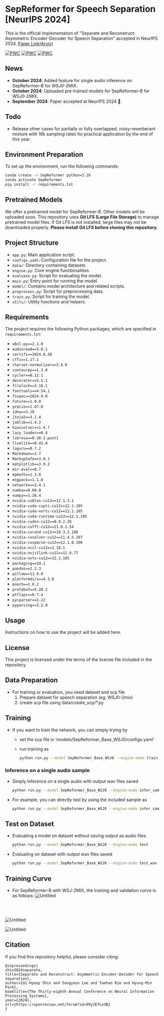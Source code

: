 # SepReformer for Speech Separation [NeurIPS 2024]

This is the official implementation of "Separate and Reconstruct: Asymmetric Encoder-Decoder for Speech Separation" accepted in NeurIPS 2024. [Paper Link(Arxiv)](https://arxiv.org/abs/2406.05983)

[![PWC](https://img.shields.io/endpoint.svg?url=https://paperswithcode.com/badge/separate-and-reconstruct-asymmetric-encoder/speech-separation-on-wsj0-2mix)](https://paperswithcode.com/sota/speech-separation-on-wsj0-2mix?p=separate-and-reconstruct-asymmetric-encoder)
[![PWC](https://img.shields.io/endpoint.svg?url=https://paperswithcode.com/badge/separate-and-reconstruct-asymmetric-encoder/speech-separation-on-wham)](https://paperswithcode.com/sota/speech-separation-on-wham?p=separate-and-reconstruct-asymmetric-encoder)
[![PWC](https://img.shields.io/endpoint.svg?url=https://paperswithcode.com/badge/separate-and-reconstruct-asymmetric-encoder/speech-separation-on-whamr)](https://paperswithcode.com/sota/speech-separation-on-whamr?p=separate-and-reconstruct-asymmetric-encoder)

## News
- **October 2024**: Added feature for single audio inference on SepReformer-B for WSJ0-2MIX.
- **October 2024**: Uploaded pre-trained models for SepReformer-B for WSJ0-2MIX.
- **September 2024**: Paper accepted at NeurIPS 2024 🎉.

## Todo
- Release other cases for partially or fully overlapped, noisy-reverberant mixture with 16k sampling rates for practical application by the end of this year.

## Environment Preparation
To set up the environment, run the following commands:
```bash
conda create -n SepReformer python=3.10
conda activate SepReformer
pip install -r requirements.txt
```

## Pretrained Models
We offer a pretrained model for SepReformer-B. Other models will be uploaded soon. This repository uses **Git LFS (Large File Storage)** to manage pretrained model files. If Git LFS is not installed, large files may not be downloaded properly. **Please install Git LFS before cloning this repository.**

## Project Structure
- `app.py`: Main application script.
- `configs.yaml`: Configuration file for the project.
- `data/`: Directory containing datasets.
- `engine.py`: Core engine functionalities.
- `evaluate.py`: Script for evaluating the model.
- `main.py`: Entry point for running the model.
- `model/`: Contains model architecture and related scripts.
- `preprocess.py`: Script for preprocessing data.
- `train.py`: Script for training the model.
- `utils/`: Utility functions and helpers.

## Requirements
The project requires the following Python packages, which are specified in `requirements.txt`:
- `absl-py==2.1.0`
- `audioread==3.0.1`
- `certifi==2024.8.30`
- `cffi==1.17.1`
- `charset-normalizer==3.4.0`
- `contourpy==1.3.0`
- `cycler==0.12.1`
- `decorator==5.1.1`
- `filelock==3.16.1`
- `fonttools==4.54.1`
- `fsspec==2024.9.0`
- `future==1.0.0`
- `grpcio==1.67.0`
- `idna==3.10`
- `Jinja2==3.1.4`
- `joblib==1.4.2`
- `kiwisolver==1.4.7`
- `lazy_loader==0.4`
- `librosa==0.10.2.post1`
- `llvmlite==0.43.0`
- `loguru==0.7.2`
- `Markdown==3.7`
- `MarkupSafe==3.0.1`
- `matplotlib==3.9.2`
- `mir-eval==0.7`
- `mpmath==1.3.0`
- `msgpack==1.1.0`
- `networkx==3.4.1`
- `numba==0.60.0`
- `numpy==1.26.4`
- `nvidia-cublas-cu12==12.1.3.1`
- `nvidia-cuda-cupti-cu12==12.1.105`
- `nvidia-cuda-nvrtc-cu12==12.1.105`
- `nvidia-cuda-runtime-cu12==12.1.105`
- `nvidia-cudnn-cu12==8.9.2.26`
- `nvidia-cufft-cu12==11.0.2.54`
- `nvidia-curand-cu12==10.3.2.106`
- `nvidia-cusolver-cu12==11.4.5.107`
- `nvidia-cusparse-cu12==12.1.0.106`
- `nvidia-nccl-cu12==2.18.1`
- `nvidia-nvjitlink-cu12==12.6.77`
- `nvidia-nvtx-cu12==12.1.105`
- `packaging==24.1`
- `pandas==2.2.3`
- `pillow==11.0.0`
- `platformdirs==4.3.6`
- `pooch==1.8.2`
- `protobuf==5.28.2`
- `ptflops==0.7.4`
- `pycparser==2.22`
- `pyparsing==3.2.0`

## Usage
Instructions on how to use the project will be added here.

## License
This project is licensed under the terms of the license file included in the repository.

## Data Preparation

- For training or evaluation, you need dataset and scp file
    1. Prepare dataset for speech separation (eg. WSJ0-2mix)
    2. create scp file using data/create_scp/*.py

## Training

- If you want to train the network, you can simply trying by
    - set the scp file in ‘models/SepReformer_Base_WSJ0/configs.yaml’
    - run training as
        
        ```bash
        python run.py --model SepReformer_Base_WSJ0 --engine-mode train
        ```

### Inference on a single audio sample

- Simply Inference on a single audio with output wav files saved

    ```bash
    python run.py --model SepReformer_Base_WSJ0 --engine-mode infer_sample --sample-file /to/your/sample/dir/
    ```

- For example, you can directly test by using the included sample as

    ```bash
    python run.py --model SepReformer_Base_WSJ0 --engine-mode infer_sample --sample-file ./sample_wav/sample_WSJ.wav
    ```


## Test on Dataset

- Evaluating a model on dataset without saving output as audio files
    
    ```bash
    python run.py --model SepReformer_Base_WSJ0 --engine-mode test
    ```
    

- Evaluating on dataset with output wav files saved
    
    ```bash
    python run.py --model SepReformer_Base_WSJ0 --engine-mode test_wav --out_wav_dir '/your/save/directoy[optional]'
    ```
    

## Training Curve
- For SepReformer-B with WSJ-2MIX, the training and validation curve is as follows:
![Untitled](data/figure/Training_Curve.png)

<br />
<br />

![Untitled](data/figure/Result_table.png)

![Untitled](data/figure/SISNRvsMACs.png)

## Citation

If you find this repository helpful, please consider citing:
```
@inproceedings{
shin2024separate,
title={Separate and Reconstruct: Asymmetric Encoder-Decoder for Speech Separation},
author={Ui-Hyeop Shin and Sangyoun Lee and Taehan Kim and Hyung-Min Park},
booktitle={The Thirty-eighth Annual Conference on Neural Information Processing Systems},
year={2024},
url={https://openreview.net/forum?id=99y2EfLe3B}
}
```
